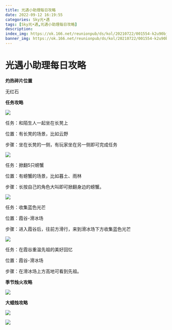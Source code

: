 ```yaml
---
title: 光遇小助理每日攻略
date: 2022-09-12 16:19:55
categories: Sky光•遇
tags: [Sky光•遇,光遇小助理每日攻略]
description: 
index_img: https://ok.166.net/reunionpub/ds/kol/20210722/001554-k2u90bj7ay.png?imageView&thumbnail=600x0&type=jpg
banner_img: https://ok.166.net/reunionpub/ds/kol/20210722/001554-k2u90bj7ay.png?imageView&thumbnail=600x0&type=jpg
---
```

# 光遇小助理每日攻略
**灼热碎片位置**

无红石

  

 **任务攻略**

![](https://img.166.net/reunionpub/ds/kol/20220912/000744-s53142y70b.png)

任务：和陌生人一起坐在长凳上

位置：有长凳的场景，比如云野

步骤：坐在长凳的一侧，有玩家坐在另一侧即可完成任务

![](https://img.166.net/reunionpub/ds/kol/20220911/001023-6d9kn5z431.png)

任务：掀翻5只螃蟹

位置：有螃蟹的场景，比如暮土、雨林

步骤：长按自己的角色大叫即可掀翻身边的螃蟹。

![](https://img.166.net/reunionpub/ds/kol/20220912/000814-ayn2l15j3w.png)

任务：收集蓝色光芒

位置：霞谷-滑冰场

步骤：进入霞谷后，往前方滑行，来到滑冰场下方收集蓝色光芒

![](https://img.166.net/reunionpub/ds/kol/20220912/000835-tahos8nw4k.png)

任务：在霞谷重温先祖的美好回忆

位置：霞谷-滑冰场

步骤：在滑冰场上方高地可看到先祖。

 **季节烛火攻略**

![](https://img.166.net/reunionpub/ds/kol/20220912/000936-i5c9se0j34.png)

  

 **大蜡烛攻略**

![](https://img.166.net/reunionpub/ds/kol/20220912/000954-kpgbnl2h8s.png)

![](https://img.166.net/reunionpub/ds/kol/20220912/001008-lrnba2v13h.png)

  

  

  

  

